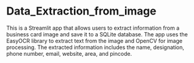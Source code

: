 # Data_Extraction_from_image
This is a Streamlit app that allows users to extract information from a business card image and save it to a SQLite database. The app uses the EasyOCR library to extract text from the image and OpenCV for image processing. The extracted information includes the name, designation, phone number, email, website, area, and pincode.
